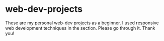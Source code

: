 # web-dev-projects
These are my personal web-dev projects as a beginner. I used responsive web development techniques in the section. Please go through it. Thank you!
